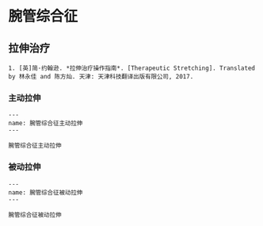 # 腕管综合征

## 拉伸治疗

```{seealso}
1. [英]简·约翰逊. *拉伸治疗操作指南*. [Therapeutic Stretching]. Translated by 林永佳 and 陈方灿. 天津: 天津科技翻译出版有限公司, 2017.
```

### 主动拉伸

```{figure} assets/img/2022-01-18-11-14-02.png
---
name: 腕管综合征主动拉伸
---

腕管综合征主动拉伸
```

### 被动拉伸

```{figure} assets/img/2022-01-18-11-14-57.png
---
name: 腕管综合征被动拉伸
---

腕管综合征被动拉伸
```